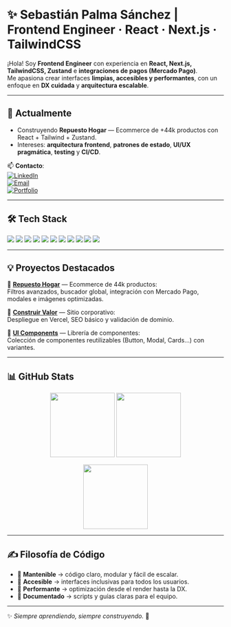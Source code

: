 # ✨ Sebastián Palma Sánchez | Frontend Engineer · React · Next.js · TailwindCSS

¡Hola! Soy **Frontend Engineer** con experiencia en **React, Next.js, TailwindCSS, Zustand** e **integraciones de pagos (Mercado Pago)**.  
Me apasiona crear interfaces **limpias, accesibles y performantes**, con un enfoque en **DX cuidada** y **arquitectura escalable**.

---

## 🚀 Actualmente
- Construyendo **Repuesto Hogar** — Ecommerce de +44k productos con React + Tailwind + Zustand.  
- Intereses: **arquitectura frontend**, **patrones de estado**, **UI/UX pragmática**, **testing** y **CI/CD**.

📫 **Contacto**:  
[![LinkedIn](https://img.shields.io/badge/LinkedIn-0077B5?style=flat&logo=linkedin&logoColor=white)](https://www.linkedin.com/in/sebastianpalmasanchez/)  
[![Email](https://img.shields.io/badge/Email-D14836?style=flat&logo=gmail&logoColor=white)](mailto:sebapalma59@gmail.com)  
[![Portfolio](https://img.shields.io/badge/Portfolio-000?style=flat&logo=vercel&logoColor=white)](https://sebastian-palma.vercel.app/)

---

## 🛠️ Tech Stack
<p align="left">
  <img src="https://img.shields.io/badge/React-20232A?style=for-the-badge&logo=react&logoColor=61DAFB"/>
  <img src="https://img.shields.io/badge/Next.js-000000?style=for-the-badge&logo=next.js&logoColor=white"/>
  <img src="https://img.shields.io/badge/Vite-646CFF?style=for-the-badge&logo=vite&logoColor=FFD62E"/>
  <img src="https://img.shields.io/badge/TypeScript-3178C6?style=for-the-badge&logo=typescript&logoColor=white"/>
  <img src="https://img.shields.io/badge/TailwindCSS-38B2AC?style=for-the-badge&logo=tailwind-css&logoColor=white"/>
  <img src="https://img.shields.io/badge/Zustand-764ABC?style=for-the-badge&logo=redux&logoColor=white"/>
  <img src="https://img.shields.io/badge/Framer_Motion-0055FF?style=for-the-badge&logo=framer&logoColor=white"/>
  <img src="https://img.shields.io/badge/Axios-671ddf?style=for-the-badge&logo=axios&logoColor=white"/>
  <img src="https://img.shields.io/badge/Node.js-339933?style=for-the-badge&logo=node.js&logoColor=white"/>
  <img src="https://img.shields.io/badge/Express-000000?style=for-the-badge&logo=express&logoColor=white"/>
  <img src="https://img.shields.io/badge/GitHub_Actions-2088FF?style=for-the-badge&logo=github-actions&logoColor=white"/>
</p>

---

## 💡 Proyectos Destacados
🔹 **[Repuesto Hogar](#)** — Ecommerce de 44k productos:  
Filtros avanzados, buscador global, integración con Mercado Pago, modales e imágenes optimizadas.

🔹 **[Construir Valor](#)** — Sitio corporativo:  
Despliegue en Vercel, SEO básico y validación de dominio.

🔹 **[UI Components](#)** — Librería de componentes:  
Colección de componentes reutilizables (Button, Modal, Cards...) con variantes.

---

## 📊 GitHub Stats
<p align="center">
  <img src="https://github-readme-stats.vercel.app/api?username=SebasPalmaSan&show_icons=true&theme=radical" height="150"/>
  <img src="https://github-readme-stats.vercel.app/api/top-langs/?username=SebasPalmaSan&layout=compact&theme=radical" height="150"/>
</p>

<p align="center">
  <img src="https://streak-stats.demolab.com?user=SebasPalmaSan&theme=radical&hide_border=true" height="150"/>
</p>

---

## ✍️ Filosofía de Código
- 🔹 **Mantenible** → código claro, modular y fácil de escalar.  
- 🔹 **Accesible** → interfaces inclusivas para todos los usuarios.  
- 🔹 **Performante** → optimización desde el render hasta la DX.  
- 🔹 **Documentado** → scripts y guías claras para el equipo.  

---

✨ *Siempre aprendiendo, siempre construyendo.* 🚀
